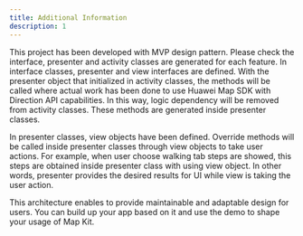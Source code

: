 ```yaml
---
title: Additional Information
description: 1
---
```


<p>This project has been developed with MVP design pattern. Please check the interface, presenter and activity classes are generated for each feature. In interface classes, presenter and view interfaces are defined. With the presenter object that initialized in activity classes, the methods will be called where actual work has been done to use Huawei Map SDK with Direction API capabilities. In this way, logic dependency will be removed from activity classes. These methods are generated inside presenter classes.</p>

<p>In presenter classes, view objects have been defined. Override methods will be called inside presenter classes through view objects to take user actions. For example, when user choose walking tab steps are showed, this steps are obtained inside presenter class with using view object. In other words, presenter provides the desired results for UI while view is taking the user action.</p>

<p>This architecture enables to provide maintainable and adaptable design for users. You can build up your app based on it and use the demo to shape your usage of Map Kit.</p>
  

